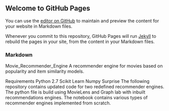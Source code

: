 ## Welcome to GitHub Pages

You can use the [editor on GitHub](https://github.com/nitynrajpd/kaggle-project/edit/master/README.md) to maintain and preview the content for your website in Markdown files.

Whenever you commit to this repository, GitHub Pages will run [Jekyll](https://jekyllrb.com/) to rebuild the pages in your site, from the content in your Markdown files.

### Markdown

Movie_Recommender_Engine
A recommender engine for movies based on popularity and item similarity models.

Requirements
Python 2.7
Scikit Learn
Numpy
Surprise
The following repository contains updated code for two redefined recommender engines. The python file is build using MovieLens and Graph lab with inbuilt recommendations engines. The notebook contains various types of recommender engines implemented from scratch.
